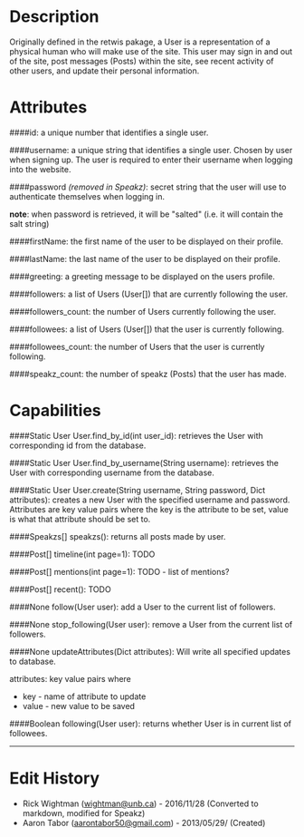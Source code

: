 
# Description

Originally defined in the retwis pakage, a User is a representation of a physical human who will make use of the site.  This user may sign in and out of the site, post messages (Posts) within the site, see recent activity of other users, and update their personal information.

# Attributes


####id:
a unique number that identifies a single user.

####username:
a unique string that identifies a single user. Chosen by user when signing up.  The user is required to enter their username when logging into the website.

####password _(removed in Speakz)_:
secret string that the user will use to authenticate themselves when logging in.


**note**: when password is retrieved, it will be "salted" (i.e. it will contain the salt string)

####firstName:
the first name of the user to be displayed on their profile.

####lastName:
the last name of the user to be displayed on their profile.

####greeting:
a greeting message to be displayed on the users profile.

####followers:
a list of Users (User[]) that are currently following the user.

####followers_count:
the number of Users currently following the user.

####followees:
a list of Users (User[]) that the user is currently following.

####followees_count:
the number of Users that the user is currently following.

####speakz_count:
the number of speakz (Posts) that the user has made.

# Capabilities

####Static User User.find_by_id(int user_id):
retrieves the User with corresponding id from the database.

####Static User User.find_by_username(String username):
retrieves the User with corresponding username from the database.

####Static User User.create(String username, String password, Dict attributes):
creates a new User with the specified username and password.  Attributes are key value pairs where the key is the attribute to be set, value is what that attribute should be set to.

####Speakzs[] speakzs():
returns all posts made by user.

####Post[] timeline(int page=1):
TODO

####Post[] mentions(int page=1):
TODO - list of mentions?

####Post[] recent():
TODO

####None follow(User user):
add a User to the current list of followers.

####None stop_following(User user):
remove a User from the current list of followers.

####None updateAttributes(Dict attributes):
Will write all specified updates to database.

attributes: key value pairs where
* key - name of attribute to update
* value - new value to be saved

####Boolean following(User user):
returns whether User is in current list of followees.
___
# Edit History
* Rick Wightman (wightman@unb.ca) - 2016/11/28 (Converted to markdown, modified for Speakz)
* Aaron Tabor (aarontabor50@gmail.com) - 2013/05/29/ (Created)
